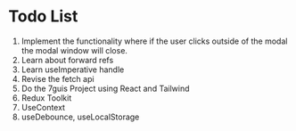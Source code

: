 # Todo List
1. Implement the functionality where if the user clicks outside of the modal the modal window will close.
2. Learn about forward refs 
3. Learn useImperative handle 
4. Revise the fetch api 
5. Do the 7guis Project using React and Tailwind
6. Redux Toolkit
7. UseContext
8. useDebounce, useLocalStorage

